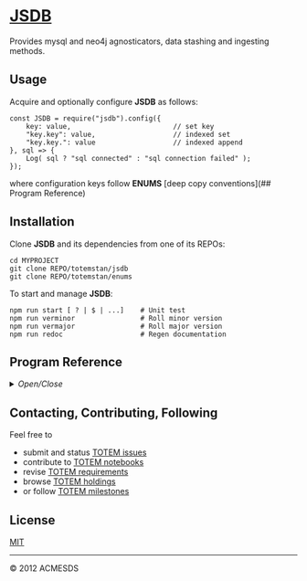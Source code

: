 # [JSDB](https://github.com/totemstan/jsdb)

Provides mysql and neo4j agnosticators, data stashing and ingesting methods.

## Usage

Acquire and optionally configure **JSDB** as follows:

	const JSDB = require("jsdb").config({
		key: value, 						// set key
		"key.key": value, 					// indexed set
		"key.key.": value					// indexed append
	}, sql => {
		Log( sql ? "sql connected" : "sql connection failed" );
	});
	
where configuration keys follow **ENUMS** [deep copy conventions](## Program Reference)
	
## Installation

Clone **JSDB** and its dependencies from one of its REPOs:

	cd MYPROJECT
	git clone REPO/totemstan/jsdb
	git clone REPO/totemstan/enums

To start and manage **JSDB**:

	npm run start [ ? | $ | ...]	# Unit test
	npm run verminor				# Roll minor version
	npm run vermajor				# Roll major version
	npm run redoc					# Regen documentation

## Program Reference
<details>
<summary>
<i>Open/Close</i>
</summary>
## Modules

<dl>
<dt><a href="#module_JSDB">JSDB</a></dt>
<dd><p>Provides mysql and neo4j agnosticators.
This module documented in accordance with <a href="https://jsdoc.app/">jsdoc</a>.</p>
</dd>
</dl>

## Functions

<dl>
<dt><a href="#parseWild">parseWild()</a></dt>
<dd></dd>
</dl>

<a name="module_JSDB"></a>

## JSDB
Provides mysql and neo4j agnosticators.
This module documented in accordance with [jsdoc](https://jsdoc.app/).

**Requires**: <code>module:[enums](https://github.com/totemstan/enums)</code>, <code>module:[cluster](https://nodejs.org/docs/latest/api/)</code>, <code>module:[os](https://nodejs.org/docs/latest/api/)</code>, <code>module:[fs](https://nodejs.org/docs/latest/api/)</code>  
**Author**: [ACMESDS](https://totemstan.github.io)

### Dataset Dependencies

	openv.hawks Queried for moderaters when journalling a dataset.
	openv.journal	Updated with changes when journalling enabled.
	openv.locks Updated when record locks used (e.g. using forms).
	openv.files Databrick files when saving stashes
	openv._stats Databrick stats when saving stashes
	openv.events For storing event data during saving stashes
	openv.profile Client information to manage task queues
	openv.queues Task queues managed by regulator
	openv.cache Place to cache data

### Env Dependencies

	URL_MYSQL=http://$KEY_MYSQL@localhost:3306
	URL_NEO4J=http://$KEY_NEO4J@localhost:7474
	URL_TXMAIL=http://$KEY_TXMAIL@smtp.comcast.net:587
	URL_RXMAIL=
	URL_LEXNEX=https:$KEY_LEXNEX//services-api.lexisnexis.com/v1/  
**Example**  
```js
### Acquire JSDB and optionally configures its emitters and database
	const {neoThread, cyper, config} = JSDB = require("jsdb").config({ 
	
		emit:  (crude,parms) => {  // method to broadcast changes to other socket.io clients
		}, 
		
		mysql : {	// 	database connection parms
			host: ...
			user: ...
			pass: ...
		}

	});
```
**Example**  
```js
### Classic mysql access
	sqlThread( sql => {
	
		// classic query

		sql.query( "...", [ ... ], (err,info) => {
		});
		
		// crud helpers:

		sql.Index(ds, query, (keys,jsons) => { ... })
		sql.Delete(ds,where, (err,info) => { ... })
		sql.Update(ds,where,body,(err,info) => { ... })
		sql.Insert (ds,body,(err,info) => { ... } )
		sql.Select(ds, index, where, opts, (err,recs) => { ... })

		// there are also various enumerators and other utility functions.

	});
```
**Example**  
```js
### Somewhat experimental method to access mysql datasets by context
	sqlThread( sql => {
	
		sql.context( {ds1:ATTRIBUTES, ds2:ATTRIBUTES, ... }, ctx => {

			const {ds1,ds2, ... } = ctx;

		});
		
	});

where dsN are datasets having context ATTRIBUTES = {key:value, ... } described below. 

Using dataset contexts, JSDB permits queries of the form:

	ds.rec = { FIELD:VALUE, ... }			// update matched record(s) 
	ds.rec = [ {...}, {...}, ... ]			// insert record(s)
	ds.rec = null 							// delete matched record(s)
	ds.rec = function CB(recs,me) {...}		// select matched record(s)

or like this:

	ds.res = callback() { ... }
	ds.data = [ ... ]
	ds.rec = CRUDE

or in record-locked mode using:

	ds.rec = "lock.select"
	ds.rec = "lock.delete"
	ds.rec = "lock.update"
	ds.rec = "lock.insert"

Dataset ATTRIBUTES = { key: value, ... } provide SQL agnostication:

	table: 	DB.TABLE || TABLE
	where: 	[ FIELD, FIELD, ... ] | { CLAUSE:null, nlp:PATTERN, bin:PATTERN, qex:PATTERN, has:PATTERN, like:PATTERN, FIELD:VALUE, FIELD:[MIN,MAX], ...} | CLAUSE
	res: 	function CB(ds) {...}
	having: [ FIELD, VALUE ] | [ FIELD, MIN, MAX ] | {FIELD:VALUE, CLAUSE:null, FIELD:[MIN,MAX], ...} | CLAUSE
	order: 	[ {FIELD:ORDER, ...}, {property:FIELD, direction:ORDER}, FIELD, ...] | "FIELD, ..."
	group: 	[ FIELD, ...] | "FIELD, ..."
	limit: 	[ START, COUNT ] | {start:START, count:COUNT} | "START,COUNT"
	index:	[ FIELD, ... ] | "FIELD, ... " | { has:PATTERN, nlp:PATTERN, bin:PATTERN, qex:PATTERN, browse:"FIELD,...", pivot: "FIELD,..." }

In addition, update journalling, search tracking, query broadcasting, and auto field conversion is 
supported using these ATTRIBUTES:

	unsafeok: 	[true] | false 		// allow potentially unsafe queries
	trace: [true] | false			// trace queries
	journal: true | [false] 		// enable table journalling
	search: "field,field,..." 		// define fulltext search fields
	track: true | [false] 		// enable search tracking
	ag: "..." 		// aggregate where/having with least(?,1), greatest(?,0), sum(?), ...

The select query will callback the CB = [each || all || clone || trace] handler with each/all record(s) matched 
by .where, indexed by  .index, ordered by .order ordering, grouped by .group, filtered by .having 
and limited by .limit ATTRIBUTES.  Select will search for PATTERN 
using its index.nlp (natural language parse), index.bin (binary mode), index.qex (query expansion), 
or group recording according to its index.browse (file navigation) or index.pivot (joint statistics).

Non-select queries will broadcast a change to all clients if a where.ID is presented (and an emiitter
was configured), and will journal the change when jounalling is enabled.
```
**Example**  
```js
### Access the neo4j database
	neoThread( neo => {	
		neo.cypher( "...", [ ... ], (err,recs) => {
		});
	});
```
**Example**  
```js
### Create dataset on a new sql thread
	sqlThread( sql => {
	
		var ds = new JSDB.DS(sql,{
			table:"test.x", 
			rec: (recs) => console.log(recs) 
		});
		
	});
	
```
**Example**  
```js
### Create dataset and access each record
	var ds = new JSDB.DS(sql,{
		table:"test.x",
		limit:[0,1],
		rec: function each(rec) {console.log(rec)}
	});
		
	var ds = new JSDB.DS(sql,{
		table:"test.x",
		trace:1,
		where:{ x: "x=12" },
		rec: function each(rec) {console.log(rec)}});
		
	var ds = new JSDB.DS(sql,{
		table:"test.x",
		trace:1,
		where:{ a: "a = 0.5"},
		rec: function each(rec) {console.log(rec)}
	});
	
	var ds = new JSDB.DS(sql,{
		table:"test.x",
		trace:1,
		where:{ a: "a<30"},
		rec: function each(rec) {console.log(rec)}
	});
	
```
**Example**  
```js
### Create dataset and access all records
	var ds = new JSDB.DS(sql,{
		table:"test.x",
		trace:1,
		where:{
			a: "a<30", 
			b: "b!=0",
			x: "x like '%find%'",
			ID: "ID=5"},
		rec: (recs) => console.log(recs)
	});
	
	var ds = new JSDB.DS(sql,{
		table:"test.x",
		trace:1,
		order:[{property:"a",direction:"asc"}],
		rec: (recs) => console.log(recs)
	});
	
	var ds = new JSDB.DS(sql,{
		table:"test.x",
		trace:1,
		index:{pivot:"root"},
		group:"a,b",
		rec: (recs) => console.log(recs)
	});
	
```
**Example**  
```js
### Select ds record(s) matched by ds.where
	ds.where = {ID: "ID=1"};
	ds.rec = (rec) => console.log(rec);
	
```
**Example**  
```js
### Delete ds record(s) matched by ds.where
	ds.where = {ID:"ID=2"}
	ds.rec = null
	
```
**Example**  
```js
### Update ds record(s) matched by ds.where
	ds.where = null
	ds.rec = [{a:1,b:2,ds:"hello"},{a:10,b:20,x:"there"}]
	ds.where = {ID: "ID=3"}
	ds.rec = {a:100} 
```

* [JSDB](#module_JSDB)
    * _static_
        * [.dsAttrs](#module_JSDB.dsAttrs)
        * [.savers](#module_JSDB.savers)
        * [.dropCard](#module_JSDB.dropCard)
        * [.queues](#module_JSDB.queues)
        * [.errors](#module_JSDB.errors)
        * [.attrs](#module_JSDB.attrs)
        * [.config(opts)](#module_JSDB.config)
        * [.sqlEach()](#module_JSDB.sqlEach)
        * [.sqlAll()](#module_JSDB.sqlAll)
        * [.sqlFirst()](#module_JSDB.sqlFirst)
        * [.sqlContext()](#module_JSDB.sqlContext)
    * _inner_
        * [~getContext()](#module_JSDB..getContext)
        * [~getKeys()](#module_JSDB..getKeys)
        * [~getKeysFull()](#module_JSDB..getKeysFull)
        * [~getJsons()](#module_JSDB..getJsons)
        * [~getTexts()](#module_JSDB..getTexts)
        * [~getSearchables()](#module_JSDB..getSearchables)
        * [~getGeometries()](#module_JSDB..getGeometries)
        * [~getTables()](#module_JSDB..getTables)
        * [~context()](#module_JSDB..context)
        * [~cache()](#module_JSDB..cache)
        * [~beginBulk()](#module_JSDB..beginBulk)
        * [~endBulk()](#module_JSDB..endBulk)
        * [~flattenCatalog()](#module_JSDB..flattenCatalog)
        * [~forFirst()](#module_JSDB..forFirst)
        * [~forEach()](#module_JSDB..forEach)
        * [~forAll()](#module_JSDB..forAll)
        * [~Index(ds, query, cb)](#module_JSDB..Index)
        * [~Delete(ds, where, cb)](#module_JSDB..Delete)
        * [~Update(ds, where, body, cb)](#module_JSDB..Update)
        * [~Insert(ds, body, cb)](#module_JSDB..Insert)
        * [~Select(ds, index, where, opts, cb)](#module_JSDB..Select)
        * [~ingestFile(path, opts, cb)](#module_JSDB..ingestFile)
        * [~serial()](#module_JSDB..serial)
        * [~saveContext()](#module_JSDB..saveContext)
            * [~saveEvents(sql, evs, ctx, cb)](#module_JSDB..saveContext..saveEvents)
                * [~stashify(evs, watchKey, targetPrefix, ctx, stash, cb)](#module_JSDB..saveContext..saveEvents..stashify)
        * [~cypher()](#module_JSDB..cypher)
        * [~clearNet()](#module_JSDB..clearNet)
        * [~saveNodes()](#module_JSDB..saveNodes)
        * [~findAssoc()](#module_JSDB..findAssoc)
        * [~saveNet()](#module_JSDB..saveNet)
        * [~saveEdges()](#module_JSDB..saveEdges)

<a name="module_JSDB.dsAttrs"></a>

### JSDB.dsAttrs
Reserved for dataset attributes

**Kind**: static property of [<code>JSDB</code>](#module_JSDB)  
**Cfg**: <code>Object</code>  
<a name="module_JSDB.savers"></a>

### JSDB.savers
**Kind**: static property of [<code>JSDB</code>](#module_JSDB)  
**Cfg**: <code>Object</code>  
<a name="module_JSDB.dropCard"></a>

### JSDB.dropCard
**Kind**: static property of [<code>JSDB</code>](#module_JSDB)  
**Cfg**: <code>Object</code>  
<a name="module_JSDB.queues"></a>

### JSDB.queues
**Kind**: static property of [<code>JSDB</code>](#module_JSDB)  
**Cfg**: <code>Object</code>  
<a name="module_JSDB.errors"></a>

### JSDB.errors
**Kind**: static property of [<code>JSDB</code>](#module_JSDB)  
**Cfg**: <code>Object</code>  
<a name="module_JSDB.attrs"></a>

### JSDB.attrs
**Kind**: static property of [<code>JSDB</code>](#module_JSDB)  
**Cfg**: <code>Object</code>  
<a name="module_JSDB.config"></a>

### JSDB.config(opts)
Configure JSDB with provided options with optional callback

**Kind**: static method of [<code>JSDB</code>](#module_JSDB)  

| Param | Type | Description |
| --- | --- | --- |
| opts | <code>Object</code> | Options |

<a name="module_JSDB.sqlEach"></a>

### JSDB.sqlEach()
**Kind**: static method of [<code>JSDB</code>](#module_JSDB)  
<a name="module_JSDB.sqlAll"></a>

### JSDB.sqlAll()
**Kind**: static method of [<code>JSDB</code>](#module_JSDB)  
<a name="module_JSDB.sqlFirst"></a>

### JSDB.sqlFirst()
**Kind**: static method of [<code>JSDB</code>](#module_JSDB)  
<a name="module_JSDB.sqlContext"></a>

### JSDB.sqlContext()
**Kind**: static method of [<code>JSDB</code>](#module_JSDB)  
<a name="module_JSDB..getContext"></a>

### JSDB~getContext()
**Kind**: inner method of [<code>JSDB</code>](#module_JSDB)  
<a name="module_JSDB..getKeys"></a>

### JSDB~getKeys()
**Kind**: inner method of [<code>JSDB</code>](#module_JSDB)  
<a name="module_JSDB..getKeysFull"></a>

### JSDB~getKeysFull()
**Kind**: inner method of [<code>JSDB</code>](#module_JSDB)  
<a name="module_JSDB..getJsons"></a>

### JSDB~getJsons()
**Kind**: inner method of [<code>JSDB</code>](#module_JSDB)  
<a name="module_JSDB..getTexts"></a>

### JSDB~getTexts()
**Kind**: inner method of [<code>JSDB</code>](#module_JSDB)  
<a name="module_JSDB..getSearchables"></a>

### JSDB~getSearchables()
**Kind**: inner method of [<code>JSDB</code>](#module_JSDB)  
<a name="module_JSDB..getGeometries"></a>

### JSDB~getGeometries()
**Kind**: inner method of [<code>JSDB</code>](#module_JSDB)  
<a name="module_JSDB..getTables"></a>

### JSDB~getTables()
**Kind**: inner method of [<code>JSDB</code>](#module_JSDB)  
<a name="module_JSDB..context"></a>

### JSDB~context()
**Kind**: inner method of [<code>JSDB</code>](#module_JSDB)  
<a name="module_JSDB..cache"></a>

### JSDB~cache()
Implements generic cache.  Looks for cache given opts.key and, if found, returns cached results on cb(results);
otherwse, if not found, returns results via opts.make(probeSite, opts.parms, cb).  If cacheing fails, then opts.default 
is returned.  The returned results will always contain a results.ID for its cached ID.  If a opts.default is not provided,
then the cb callback in not made.

**Kind**: inner method of [<code>JSDB</code>](#module_JSDB)  
<a name="module_JSDB..beginBulk"></a>

### JSDB~beginBulk()
**Kind**: inner method of [<code>JSDB</code>](#module_JSDB)  
<a name="module_JSDB..endBulk"></a>

### JSDB~endBulk()
**Kind**: inner method of [<code>JSDB</code>](#module_JSDB)  
<a name="module_JSDB..flattenCatalog"></a>

### JSDB~flattenCatalog()
Flatten entire database for searching the catalog.  Need to rework using serial

**Kind**: inner method of [<code>JSDB</code>](#module_JSDB)  
<a name="module_JSDB..forFirst"></a>

### JSDB~forFirst()
**Kind**: inner method of [<code>JSDB</code>](#module_JSDB)  
<a name="module_JSDB..forEach"></a>

### JSDB~forEach()
**Kind**: inner method of [<code>JSDB</code>](#module_JSDB)  
<a name="module_JSDB..forAll"></a>

### JSDB~forAll()
**Kind**: inner method of [<code>JSDB</code>](#module_JSDB)  
<a name="module_JSDB..Index"></a>

### JSDB~Index(ds, query, cb)
Index records.

**Kind**: inner method of [<code>JSDB</code>](#module_JSDB)  

| Param | Type | Description |
| --- | --- | --- |
| ds | <code>String</code> | name of dataset table |
| query | <code>Object</code> | hash of search options {"=": {....}, ">": {....}, ....} |
| cb | <code>function</code> | callback(keys,jsons) |

<a name="module_JSDB..Delete"></a>

### JSDB~Delete(ds, where, cb)
Delete records.

**Kind**: inner method of [<code>JSDB</code>](#module_JSDB)  

| Param | Type | Description |
| --- | --- | --- |
| ds | <code>String</code> | name of dataset table |
| where | <code>Object</code> | hash of search options {"=": {....}, ">": {....}, ....} |
| cb | <code>function</code> | callback(err,info) |

<a name="module_JSDB..Update"></a>

### JSDB~Update(ds, where, body, cb)
Update records.

**Kind**: inner method of [<code>JSDB</code>](#module_JSDB)  

| Param | Type | Description |
| --- | --- | --- |
| ds | <code>String</code> | name of dataset table |
| where | <code>Object</code> | hash of search options {"=": {....}, ">": {....}, ....} |
| body | <code>Object</code> | data for update |
| cb | <code>function</code> | callback(err,info) |

<a name="module_JSDB..Insert"></a>

### JSDB~Insert(ds, body, cb)
Insert records.

**Kind**: inner method of [<code>JSDB</code>](#module_JSDB)  

| Param | Type | Description |
| --- | --- | --- |
| ds | <code>String</code> | name of dataset table |
| body | <code>Object</code> | data for insert |
| cb | <code>function</code> | callback(err,info) |

<a name="module_JSDB..Select"></a>

### JSDB~Select(ds, index, where, opts, cb)
Select records.

**Kind**: inner method of [<code>JSDB</code>](#module_JSDB)  

| Param | Type | Description |
| --- | --- | --- |
| ds | <code>String</code> | name of dataset table |
| index | <code>Object</code> | hash of { "TO":"FROM", "TO":"STORE$KEY", ....} keys to select |
| where | <code>Object</code> | hash of search options {"=": {....}, ">": {....}, ....} |
| opts | <code>Object</code> | limit,offset,client,pivot,browse,sort options |
| cb | <code>function</code> | callback(err,recs) |

<a name="module_JSDB..ingestFile"></a>

### JSDB~ingestFile(path, opts, cb)
Ingest a comma-delimited, column-headered stream at path using the supplied
streaming options.  Records are inserted into the sql target table defined 
by the path = /.../target.type.  The keys="recKey:asKey sqlType,..." defines
how record values are stored.

**Kind**: inner method of [<code>JSDB</code>](#module_JSDB)  

| Param | Type | Description |
| --- | --- | --- |
| path | <code>String</code> | source file |
| opts | <code>Object</code> | {keys,comma,newline,limit,as,batch} streaming options |
| cb | <code>function</code> | Callback([record,...]) |

<a name="module_JSDB..serial"></a>

### JSDB~serial()
Serialize a select query.

**Kind**: inner method of [<code>JSDB</code>](#module_JSDB)  
**Example**  
```js
sql.serial({
		ds1: "SELECT ... ",
		ds2: "SELECT ... ", ...
		ds3: "/dataset?...", 
		ds4: "/dataset?...", ...
	}, ctx, ctx => {
		// ctx[ ds1 || ds2 || ... ] records
	});
```
<a name="module_JSDB..saveContext"></a>

### JSDB~saveContext()
Aggregate and save events evs = [ev, ...] || { } under direction of the 
supplied context ctx = { Save: { ... }, Ingest: true||false, Export: true||false,
... }.  Stashify is used to 
aggreagate data using [ev, ...].stashify( "at", "Save_", ctx ) where events ev = 
{ at: KEY, A: a1, B: b1, ... } || { x: x1, y: y1 } are saved in Save_KEY = 
{A: [a1, a2,  ...], B: [b1, b2, ...], ...} iff Save_KEY is in the supplied ctx.

**Kind**: inner method of [<code>JSDB</code>](#module_JSDB)  

* [~saveContext()](#module_JSDB..saveContext)
    * [~saveEvents(sql, evs, ctx, cb)](#module_JSDB..saveContext..saveEvents)
        * [~stashify(evs, watchKey, targetPrefix, ctx, stash, cb)](#module_JSDB..saveContext..saveEvents..stashify)

<a name="module_JSDB..saveContext..saveEvents"></a>

#### saveContext~saveEvents(sql, evs, ctx, cb)
Stash aggregated events evs = { at: "AT", ... } into context Save_AT keys then callback cb
with remaining events.

**Kind**: inner method of [<code>saveContext</code>](#module_JSDB..saveContext)  

| Param | Type | Description |
| --- | --- | --- |
| sql | <code>object</code> | sql connection |
| evs | <code>object</code> | events to be saved |
| ctx | <code>object</code> | notebook context |
| cb | <code>function</code> | callback(ev,stat) |

<a name="module_JSDB..saveContext..saveEvents..stashify"></a>

##### saveEvents~stashify(evs, watchKey, targetPrefix, ctx, stash, cb)
Aggregate ctx keys into optional Save_KEY stashes such that:

	[	
		{ at: "KEY", A: a1, B: b1, ... }, 
		{ at: "KEY", A: a2, B: b2, ... }, ... 
		{ x: x1, y: y1 },
		{ x: x2, y: y2 },	...
	].stashify( "at", "Save_", {Save_KEY: {}, ...} , stash, cb )

creates stash.Save_KEY = {A: [a1, a2,  ...], B: [b1, b2, ...], ...} iff Save_KEY is in the
supplied context ctx.   If no stash.rem is provided by the ctx, the {x, y, ...} are 
appended (w/o aggregation) to stash.remainder. Conversely, if ctx contains a stash.rem, 
the {x, y, ...} are aggregated to stash.rem.

**Kind**: inner method of [<code>saveEvents</code>](#module_JSDB..saveContext..saveEvents)  

| Param | Type | Description |
| --- | --- | --- |
| evs | <code>object</code> | events to be saved |
| watchKey | <code>String</code> | this = [ { watchKey:"KEY", x:X, y: Y, ...}, ... } |
| targetPrefix | <code>String</code> | stash = { (targetPrefix + watchKey): { x: [X,...], y: [Y,...], ... }, ... } |
| ctx | <code>Object</code> | plugin context keys |
| stash | <code>Object</code> | refactored output suitable for a Save_KEY |
| cb | <code>function</code> | callback(ev,stat) returns refactored result to put into stash |

<a name="module_JSDB..cypher"></a>

### JSDB~cypher()
**Kind**: inner method of [<code>JSDB</code>](#module_JSDB)  
<a name="module_JSDB..clearNet"></a>

### JSDB~clearNet()
**Kind**: inner method of [<code>JSDB</code>](#module_JSDB)  
<a name="module_JSDB..saveNodes"></a>

### JSDB~saveNodes()
**Kind**: inner method of [<code>JSDB</code>](#module_JSDB)  
<a name="module_JSDB..findAssoc"></a>

### JSDB~findAssoc()
**Kind**: inner method of [<code>JSDB</code>](#module_JSDB)  
<a name="module_JSDB..saveNet"></a>

### JSDB~saveNet()
**Kind**: inner method of [<code>JSDB</code>](#module_JSDB)  
<a name="module_JSDB..saveEdges"></a>

### JSDB~saveEdges()
**Kind**: inner method of [<code>JSDB</code>](#module_JSDB)  
<a name="parseWild"></a>

## parseWild()
**Kind**: global function  
</details>

## Contacting, Contributing, Following

Feel free to 
* submit and status [TOTEM issues](http://totem.hopto.org/issues.view) 
* contribute to [TOTEM notebooks](http://totem.hopto.org/shares/notebooks/) 
* revise [TOTEM requirements](http://totem.hopto.org/reqts.view) 
* browse [TOTEM holdings](http://totem.hopto.org/) 
* or follow [TOTEM milestones](http://totem.hopto.org/milestones.view) 


## License

[MIT](LICENSE)

* * *

&copy; 2012 ACMESDS
